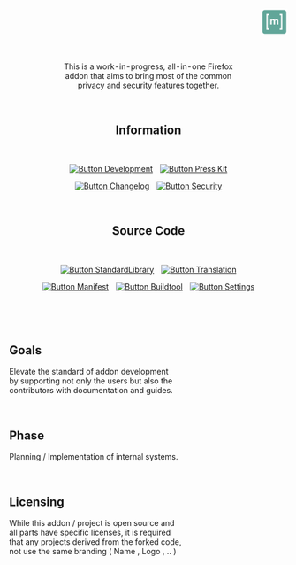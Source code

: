 
<br>

<div align = right>

[<img
    width = 48
    title = 'Join us on our Matrix server'
    src = 'https://github.com/BasicBrowsing/.GitHub/blob/main/Assets/Matrix.svg'
/>][Matrix]

</div>

<br>

<div align = center>

This is a work - in - progress, all - in - one Firefox  
addon that aims to bring most of the common  
privacy and security features together.

<br>

## Information

<br>

[![Button Development]][Development]  
[![Button Press Kit]][Press Kit]

[![Button Changelog]][Changelog]  
[![Button Security]][Security]

<br>

## Source Code

<br>

[![Button StandardLibrary]][StandardLibrary]  
[![Button Translation]][Translation]

[![Button Manifest]][Manifest]  
[![Button Buildtool]][Buildtool]  
[![Button Settings]][Settings]

</div>

<br>
<br>



<br>

## Goals

Elevate the standard of addon development  
by supporting not only the users but also the  
contributors with documentation and guides.

<br>

## Phase

Planning / Implementation of internal systems.

<br>

## Licensing

While this addon / project is open source and  
all parts have specific licenses, it is required  
that any projects derived from the forked code,  
not use the same branding ( Name , Logo , .. )

<br>


<!----------------------------------------------------------------------------->

[Matrix]: https://matrix.to/#/#BasicBrowsing:matrix.org

[StandardLibrary]: https://github.com/BasicBrowsing/StandardLibrary
[Translation]: https://github.com/BasicBrowsing/Translation
[Development]: https://github.com/BasicBrowsing/Development
[Press Kit]: https://github.com/BasicBrowsing/Press-Kit
[Changelog]: https://github.com/BasicBrowsing/Changelog
[Buildtool]: https://github.com/BasicBrowsing/Buildtool
[Manifest]: https://github.com/BasicBrowsing/Manifest
[Security]: https://github.com/BasicBrowsing/Security
[Settings]: https://github.com/BasicBrowsing/Settings


<!---------------------------------[ Buttons ]--------------------------------->

[Button StandardLibrary]: https://img.shields.io/badge/Standard_Library-61a699?style=for-the-badge&logoColor=white&logo=AzureArtifacts
[Button Translation]: https://img.shields.io/badge/Translation-518baa?style=for-the-badge&logoColor=white&logo=GitBook
[Button Development]: https://img.shields.io/badge/Development-61a699?style=for-the-badge&logoColor=white&logo=VisualStudioCode
[Button Press Kit]: https://img.shields.io/badge/Press_Kit-518baa?style=for-the-badge&logoColor=white&logo=AwesomeLists
[Button Changelog]: https://img.shields.io/badge/Changelog-b59a47?style=for-the-badge&logoColor=white&logo=BookStack
[Button Buildtool]: https://img.shields.io/badge/Buildtool-b95f4f?style=for-the-badge&logoColor=white&logo=GitLFS
[Button Manifest]: https://img.shields.io/badge/Manifest-b59a47?style=for-the-badge&logoColor=white&logo=Serverless
[Button Security]: https://img.shields.io/badge/Security-b95f4f?style=for-the-badge&logoColor=white&logo=GNUPrivacyGuard
[Button Settings]: https://img.shields.io/badge/Settings-61a699?style=for-the-badge&logoColor=white&logo=ROS
[Button Matrix]: https://img.shields.io/badge/Matrix-61a699?style=for-the-badge&logoColor=white&logo=Matrix
